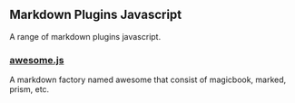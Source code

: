## Markdown Plugins Javascript
A range of markdown plugins javascript.

### [awesome.js](#public/doc/plugins/markdown/js/awesome.md)
A markdown factory named awesome that consist of magicbook, marked, prism, etc.
